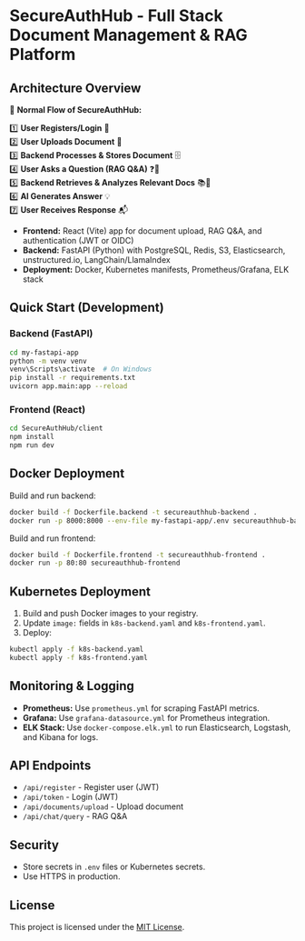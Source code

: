 # SecureAuthHub - Full Stack Document Management & RAG Platform

## Architecture Overview
🚀 **Normal Flow of SecureAuthHub:**

1️⃣ **User Registers/Login** 🔐  
2️⃣ **User Uploads Document** 📄  
3️⃣ **Backend Processes & Stores Document** 🗄️  
4️⃣ **User Asks a Question (RAG Q&A)** ❓🤖  
5️⃣ **Backend Retrieves & Analyzes Relevant Docs** 📚🔎  
6️⃣ **AI Generates Answer** 💡  
7️⃣ **User Receives Response** 📬


- **Frontend:** React (Vite) app for document upload, RAG Q&A, and authentication (JWT or OIDC)
- **Backend:** FastAPI (Python) with PostgreSQL, Redis, S3, Elasticsearch, unstructured.io, LangChain/LlamaIndex
- **Deployment:** Docker, Kubernetes manifests, Prometheus/Grafana, ELK stack

## Quick Start (Development)

### Backend (FastAPI)
```sh
cd my-fastapi-app
python -m venv venv
venv\Scripts\activate  # On Windows
pip install -r requirements.txt
uvicorn app.main:app --reload
```

### Frontend (React)
```sh
cd SecureAuthHub/client
npm install
npm run dev
```

## Docker Deployment

Build and run backend:
```sh
docker build -f Dockerfile.backend -t secureauthhub-backend .
docker run -p 8000:8000 --env-file my-fastapi-app/.env secureauthhub-backend
```

Build and run frontend:
```sh
docker build -f Dockerfile.frontend -t secureauthhub-frontend .
docker run -p 80:80 secureauthhub-frontend
```

## Kubernetes Deployment

1. Build and push Docker images to your registry.
2. Update `image:` fields in `k8s-backend.yaml` and `k8s-frontend.yaml`.
3. Deploy:
```sh
kubectl apply -f k8s-backend.yaml
kubectl apply -f k8s-frontend.yaml
```

## Monitoring & Logging

- **Prometheus:** Use `prometheus.yml` for scraping FastAPI metrics.
- **Grafana:** Use `grafana-datasource.yml` for Prometheus integration.
- **ELK Stack:** Use `docker-compose.elk.yml` to run Elasticsearch, Logstash, and Kibana for logs.

## API Endpoints
- `/api/register` - Register user (JWT)
- `/api/token` - Login (JWT)
- `/api/documents/upload` - Upload document
- `/api/chat/query` - RAG Q&A

## Security
- Store secrets in `.env` files or Kubernetes secrets.
- Use HTTPS in production.

## License

This project is licensed under the [MIT License](https://opensource.org/licenses/MIT).

